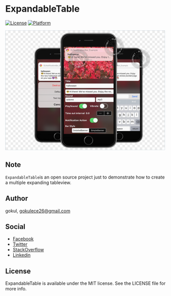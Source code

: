 # ExpandableTable

[![License](https://img.shields.io/cocoapods/l/ExpandableTable.svg?style=flat)](http://cocoapods.org/pods/ExpandableTable)
[![Platform](https://img.shields.io/cocoapods/p/ExpandableTable.svg?style=flat)](http://cocoapods.org/pods/ExpandableTable)


![overView](ScreenShots/Demo.png)

## Note

 `ExpandableTable`is an open source project just to demonstrate how to create a multiple expanding tableview.


## Author

gokul, gokulece26@gmail.com

## Social

  * [Facebook](https://www.facebook.com/gokul.rockzz.1)
  * [Twitter](https://twitter.com/gokulgovind_)
  * [StackOverflow](http://stackoverflow.com/users/5582022/gokul?tab=profile)
  * [Linkedin](https://www.linkedin.com/in/gokul-govind-1b0232105?trk=nav_responsive_tab_profile)

## License

ExpandableTable is available under the MIT license. See the LICENSE file for more info.
